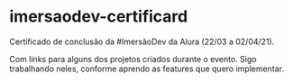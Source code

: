 # imersaodev-certificard
Certificado de conclusão da #ImersãoDev da Alura (22/03 a 02/04/21). 

Com links para alguns dos projetos criados durante o evento.
Sigo trabalhando neles, conforme aprendo as features que quero implementar.
